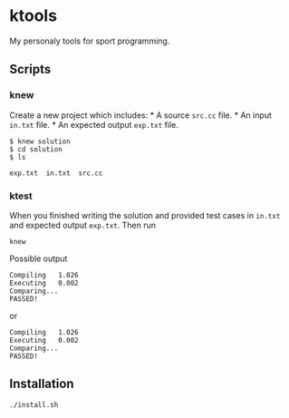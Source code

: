 # ktools
My personaly tools for sport programming.

## Scripts
### knew
Create a new project which includes:
    * A source `src.cc` file.
    * An input `in.txt` file.
    * An expected output `exp.txt` file.

```
$ knew solution
$ cd solution
$ ls

exp.txt  in.txt  src.cc
```

### ktest
When you finished writing the solution and provided test cases in `in.txt` and
expected output `exp.txt`. Then run

```
knew
```

Possible output
```
Compiling	1.026
Executing	0.002
Comparing...
PASSED!
```
or
```
Compiling	1.026
Executing	0.002
Comparing...
PASSED!
```

## Installation
```
./install.sh
```
